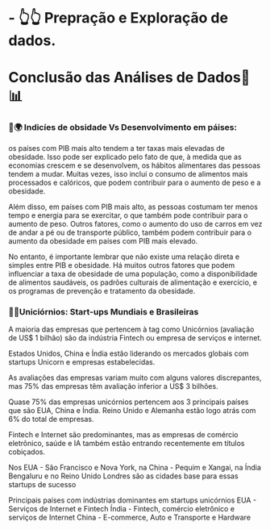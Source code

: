 # - 👆👆 Prepração e Exploração de dados.

# Conclusão das Análises de Dados🧮📊

### 🍔🌍 Indicíes de obsidade Vs Desenvolvimento em páises:
os países com PIB mais alto tendem a ter taxas mais elevadas de obesidade. Isso pode ser explicado pelo fato de que, à medida que as economias crescem e se desenvolvem, os hábitos alimentares das pessoas tendem a mudar. Muitas vezes, isso inclui o consumo de alimentos mais processados e calóricos, que podem contribuir para o aumento de peso e a obesidade.

Além disso, em países com PIB mais alto, as pessoas costumam ter menos tempo e energia para se exercitar, o que também pode contribuir para o aumento de peso. Outros fatores, como o aumento do uso de carros em vez de andar a pé ou de transporte público, também podem contribuir para o aumento da obesidade em países com PIB mais elevado.

No entanto, é importante lembrar que não existe uma relação direta e simples entre PIB e obesidade. Há muitos outros fatores que podem influenciar a taxa de obesidade de uma população, como a disponibilidade de alimentos saudáveis, os padrões culturais de alimentação e exercício, e os programas de prevenção e tratamento da obesidade.



### 🦄💸Uniciórnios: Start-ups Mundiais e Brasileiras
A maioria das empresas que pertencem à tag como Unicórnios (avaliação de US$ 1 bilhão) são da indústria Fintech ou empresa de serviços e internet.

Estados Unidos, China e Índia estão liderando os mercados globais com startups Unicorn e empresas estabelecidas.

As avaliações das empresas variam muito com alguns valores discrepantes, mas 75% das empresas têm avaliação inferior a US$ 3 bilhões.

Quase 75% das empresas unicórnios pertencem aos 3 principais países que são EUA, China e Índia. Reino Unido e Alemanha estão logo atrás com 6% do total de empresas.

Fintech e Internet são predominantes, mas as empresas de comércio eletrônico, saúde e IA também estão entrando recentemente em títulos cobiçados.

Nos EUA - São Francisco e Nova York, na China - Pequim e Xangai, na Índia Bengaluru e no Reino Unido Londres são as cidades base para essas startups de sucesso

Principais países com indústrias dominantes em startups unicórnios
EUA - Serviços de Internet e Fintech
Índia - Fintech, comércio eletrônico e serviços de Internet
China - E-commerce, Auto e Transporte e Hardware
